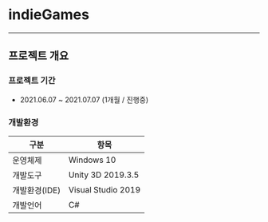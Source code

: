 # indieGames
------
## 프로젝트 개요

### 프로젝트 기간

* 2021.06.07 ~ 2021.07.07 (1개월 / 진행중)

### 개발환경

| 구분 | 항목 |
| ------ | ------ |
| 운영체제 | Windows 10 |
| 개발도구 | Unity 3D 2019.3.5 |
| 개발환경(IDE) | Visual Studio 2019 |
| 개발언어 | C# |
